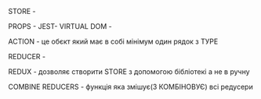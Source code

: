 STORE -

PROPS -
JEST-
VIRTUAL DOM -

ACTION -  це обєкт який має в собі мінімум один рядок 
          з ТУРЕ 

REDUCER -

REDUX - дозволяє створити STORE з допомогою бібліотекі а не в ручну

COMBINE REDUCERS - функція яка змішує(З КОМБІНОВУЄ) всі редусери

